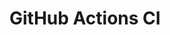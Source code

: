 # GitHub Actions CI





































































































































































































































































































































































































































































































































































